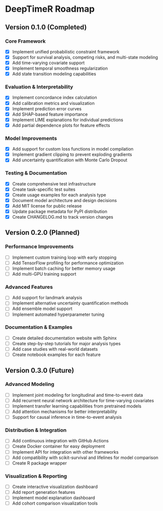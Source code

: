 # DeepTimeR Roadmap

## Version 0.1.0 (Completed)

### Core Framework
- [x] Implement unified probabilistic constraint framework 
- [x] Support for survival analysis, competing risks, and multi-state modeling
- [x] Add time-varying covariate support
- [x] Implement temporal smoothness regularization
- [x] Add state transition modeling capabilities

### Evaluation & Interpretability
- [x] Implement concordance index calculation
- [x] Add calibration metrics and visualization
- [x] Implement prediction error curves
- [x] Add SHAP-based feature importance
- [x] Implement LIME explanations for individual predictions
- [x] Add partial dependence plots for feature effects

### Model Improvements
- [x] Add support for custom loss functions in model compilation
- [x] Implement gradient clipping to prevent exploding gradients
- [x] Add uncertainty quantification with Monte Carlo Dropout

### Testing & Documentation
- [x] Create comprehensive test infrastructure
- [x] Create task-specific test suites
- [x] Create usage examples for each analysis type
- [x] Document model architecture and design decisions
- [x] Add MIT license for public release
- [x] Update package metadata for PyPI distribution
- [x] Create CHANGELOG.md to track version changes

## Version 0.2.0 (Planned)

### Performance Improvements
- [ ] Implement custom training loop with early stopping
- [ ] Add TensorFlow profiling for performance optimization
- [ ] Implement batch caching for better memory usage
- [ ] Add multi-GPU training support

### Advanced Features
- [ ] Add support for landmark analysis
- [ ] Implement alternative uncertainty quantification methods
- [ ] Add ensemble model support
- [ ] Implement automated hyperparameter tuning

### Documentation & Examples
- [ ] Create detailed documentation website with Sphinx
- [ ] Create step-by-step tutorials for major analysis types
- [ ] Add case studies with real-world datasets
- [ ] Create notebook examples for each feature

## Version 0.3.0 (Future)

### Advanced Modeling
- [ ] Implement joint modeling for longitudinal and time-to-event data
- [ ] Add recurrent neural network architecture for time-varying covariates
- [ ] Implement transfer learning capabilities from pretrained models
- [ ] Add attention mechanisms for better interpretability
- [ ] Support for causal inference in time-to-event analysis

### Distribution & Integration
- [ ] Add continuous integration with GitHub Actions
- [ ] Create Docker container for easy deployment
- [ ] Implement API for integration with other frameworks
- [ ] Add compatibility with scikit-survival and lifelines for model comparison
- [ ] Create R package wrapper

### Visualization & Reporting
- [ ] Create interactive visualization dashboard
- [ ] Add report generation features
- [ ] Implement model explanation dashboard
- [ ] Add cohort comparison visualization tools